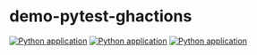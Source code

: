 # demo-pytest-ghactions

[![Python application](https://github.com/cin-emprel-testingtools/demo-pytest-ghactions/actions/workflows/python-app.yml/badge.svg)](https://github.com/cin-emprel-testingtools/demo-pytest-ghactions/actions/workflows/python-app.yml)
[![Python application](https://github.com/cin-emprel-testingtools/cjps2/actions/workflows/python-app.yml/badge.svg)](https://github.com/cin-emprel-testingtools/cjps2/actions/workflows/python-app.yml)
[![Python application](https://github.com/cin-emprel-testingtools/cjps2/actions/workflows/python-app.yml/badge.svg?branch=main)](https://github.com/cin-emprel-testingtools/cjps2/actions/workflows/python-app.yml)
